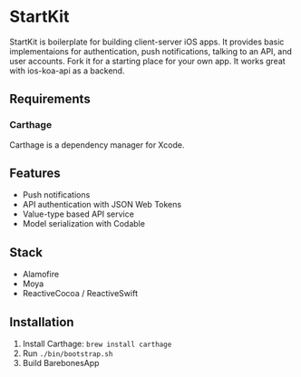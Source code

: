 # StartKit

StartKit is boilerplate for building client-server iOS apps. It provides basic implementaions for authentication, push notifications, talking to an API, and user accounts. Fork it for a starting place for your own app. It works great with ios-koa-api as a backend.

## Requirements

### Carthage

Carthage is a dependency manager for Xcode.

## Features

* Push notifications
* API authentication with JSON Web Tokens
* Value-type based API service
* Model serialization with Codable

## Stack

* Alamofire
* Moya
* ReactiveCocoa / ReactiveSwift

## Installation

1. Install Carthage: `brew install carthage`
2. Run `./bin/bootstrap.sh`
3. Build BarebonesApp

